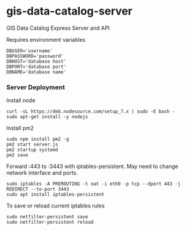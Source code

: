 # gis-data-catalog-server
GIS Data Catalog Express Server and API

Requires environment variables
```
DBUSER='username'
DBPASSWORD='password'
DBHOST='database host'
DBPORT='database port'
DBNAME='database name'
```

### Server Deployment 
Install node
```
curl -sL https://deb.nodesource.com/setup_7.x | sudo -E bash -
sudo apt-get install -y nodejs
```

Install pm2
```
sudo npm install pm2 -g
pm2 start server.js
pm2 startup systemd
pm2 save
```

Forward :443 to :3443 with iptables-persistent.  May need to change network interface and ports.
```
sudo iptables -A PREROUTING -t nat -i eth0 -p tcp --dport 443 -j REDIRECT --to-port 3443
sudo apt install iptables-persistent
```
To save or reload current iptables rules
```
sudo netfilter-persistent save
sudo netfilter-persistent reload
```